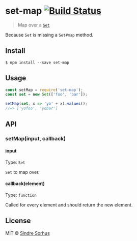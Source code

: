 # set-map [![Build Status](https://travis-ci.org/sindresorhus/set-map.svg?branch=master)](https://travis-ci.org/sindresorhus/set-map)

> Map over a [`Set`](https://developer.mozilla.org/en-US/docs/Web/JavaScript/Reference/Global_Objects/Set)

Because `Set` is missing a `Set#map` method.


## Install

```
$ npm install --save set-map
```


## Usage

```js
const setMap = require('set-map');
const set = new Set(['foo', 'bar']);

setMap(set, x => 'yo' + x).values();
//=> ['yofoo', 'yobar']
```


## API

### setMap(input, callback)

#### input

Type: `Set`

`Set` to map over.

#### callback(element)

Type: `function`

Called for every element and should return the new element.


## License

MIT © [Sindre Sorhus](https://sindresorhus.com)
